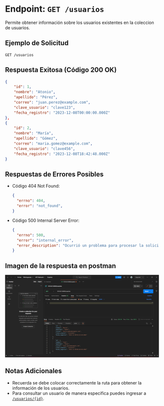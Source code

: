 # Endpoint: `GET /usuarios`

Permite obtener información sobre los usuarios existentes en la coleccion de usuarios.

## Ejemplo de Solicitud
```http
GET /usuarios
```

## Respuesta Exitosa (Código 200 OK)
```json
{
    "id": 1,
    "nombre": "Atonio",
    "apellido": "Pérez",
    "correo": "juan.perez@example.com",
    "clave_usuario": "clave123",
    "fecha_registro": "2023-12-08T00:00:00.000Z"
},
{
    "id": 2,
    "nombre": "María",
    "apellido": "Gómez",
    "correo": "maria.gomez@example.com",
    "clave_usuario": "clave456",
    "fecha_registro": "2023-12-08T18:42:48.000Z"
}
```

## Respuestas de Errores Posibles
- Código 404 Not Found:

  ```json
  {
    "errno": 404,
    "error": "not_found",
  }
  ```

- Código 500 Internal Server Error:
  ```json
  {
    "errno": 500,
    "error": "internal_error",
    "error_description": "Ocurrió un problema para procesar la solicitud"
  }
  ```

## Imagen de la respuesta en postman

![imagen](./getUsuarios.png)

## Notas Adicionales

- Recuerda se debe colocar correctamente la ruta para obtener la información de los usuarios.
- Para consultar un usuario de manera especifica puedes ingresar a [`/usuarios/{id}`](./get-temas-id-libros.md).
